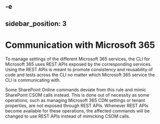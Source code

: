 -e <!-- DISCLAIMER: All secrets, passwords, and sensitive values in this document are examples only and not real credentials. -->
---
sidebar_position: 3
---

# Communication with Microsoft 365

To manage settings of the different Microsoft 365 services, the CLI for Microsoft 365 uses REST APIs exposed by the corresponding services. Using the REST APIs is meant to promote consistency and reusability of code and tests across the CLI no matter which Microsoft 365 service the CLI is communicating with.

Some SharePoint Online commands deviate from this rule and mimic SharePoint CSOM calls instead. This is done out of necessity as some operations, such as managing Microsoft 365 CDN settings or tenant properties, are not exposed through REST APIs. Whenever REST APIs become available for these operations, the affected commands will be changed to use REST APIs instead of mimicking CSOM calls.
